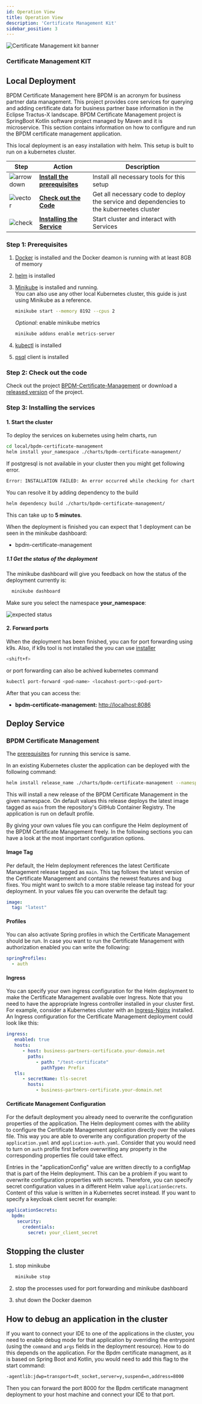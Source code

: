 ```yaml
---
id: Operation View
title: Operation View
description: 'Certificate Management Kit'
sidebar_position: 3
---
```


![Certificate Management kit banner](/img/kit-icons/certificate-kit-icon.svg)

### Certificate Management KIT

## Local Deployment

BPDM Certificate Management here BPDM is an acronym for business partner data management.
This project provides core services for querying and adding certificate data for business partner base information in the Eclipse Tractus-X landscape. BPDM Certificate Management project is SpringBoot Kotlin software project managed by Maven and it is microservice. This section contains information on how to configure and run the BPDM certificate management application.

This local deployment is an easy installation with helm. This setup is built to run on a kubernetes cluster.

| Step                                                                             | Action                              | Description                                                             |
|----------------------------------------------------------------------------------|-------------------------------------|-------------------------------------------------------------------------|
|![arrow down](/img/arrow_down.png)| **[Install the prerequisites](#step-1-prerequisites)**| Install all necessary tools for this setup                                     |
|![vector](/img/vector.png)    | **[Check out the Code](#step-2-check-out-the-code)**               | Get all necessary code to deploy the service and dependencies to the kuberneetes cluster|
|![check](/img/check.png)     | **[Installing the Service](#step-3-installing-the-services)**|Start cluster and interact with Services |

### Step 1: Prerequisites

1. [Docker](https://docs.docker.com/get-docker/) is installed and the Docker deamon is running with at least 8GB of memory
2. [helm](https://helm.sh/docs/intro/install/) is installed
3. [Minikube](https://minikube.sigs.k8s.io/docs/start/) is installed and running.  
   You can also use any other local Kubernetes cluster, this guide is just using Minikube as a reference.

   ```bash
   minikube start --memory 8192 --cpus 2 
   ```

   _Optional_: enable minikube metrics

   ```bash
   minikube addons enable metrics-server
   ```

4. [kubectl](https://kubernetes.io/docs/tasks/tools/) is installed
5. [psql](https://www.compose.com/articles/postgresql-tips-installing-the-postgresql-client/) client is installed

### Step 2: Check out the code

Check out the project [BPDM-Certificate-Management](https://github.com/eclipse-tractusx/bpdm-certificate-management) or download a [released version](https://github.com/eclipse-tractusx/bpdm-certificate-management/releases) of the project.

### Step 3: Installing the services

#### 1. Start the cluster

To deploy the services on kubernetes using helm charts, run

```bash
cd local/bpdm-certificate-management
helm install your_namespace ./charts/bpdm-certificate-management/
```

If postgresql is not available in your cluster then you might get following error.

```bash
Error: INSTALLATION FAILED: An error occurred while checking for chart dependencies. You may need to run `helm dependency build` to fetch missing dependencies: found in Chart.yaml, but missing in charts/ directory: opensearch, postgresql
```

You can resolve it by adding dependency to the build

```bash
helm dependency build ./charts/bpdm-certificate-management/
```

This can take up to **5 minutes**.

When the deployment is finished you can expect that 1 deployment can be seen in the minikube dashboard:

* bpdm-certificate-management

##### 1.1 Get the status of the deployment

The minikube dashboard will give you feedback on how the status of the deployment currently is:

```bash
  minikube dashboard 
```

Make sure you select the namespace **your_namespace**:

![expected status](/img/Certificate_Minikube_dashboard.png)

#### 2. Forward ports

When the deployment has been finished, you can for port forwarding using k9s. Also, if k9s tool is not installed the you can use [installer](https://k9scli.io/topics/install/)

```bash
<shift+f>
```

or port forwarding can also be achived kubernetes command

```bash
kubectl port-forward <pod-name> <locahost-port>:<pod-port>
```

After that you can access the:

* **bpdm-certificate-management:** [http://localhost:8086](http://localhost:8083)

## Deploy Service

### BPDM Certificate Management

The [prerequisites](#step-1-prerequisites) for running this service is same.

In an existing Kubernetes cluster the application can be deployed with the following command:

```bash
helm install release_name ./charts/bpdm-certificate-management --namespace your_namespace -f /path/to/my_release-values.yaml
```

This will install a new release of the BPDM Certificate Management in the given namespace.
On default values this release deploys the latest image tagged as `main` from the repository's GitHub Container Registry.
The application is run on default profile.

By giving your own values file you can configure the Helm deployment of the BPDM Certificate Management freely.
In the following sections you can have a look at the most important configuration options.

#### Image Tag

Per default, the Helm deployment references the latest Certificate Management release tagged as `main`.
This tag follows the latest version of the Certificate Management and contains the newest features and bug fixes.
You might want to switch to a more stable release tag instead for your deployment.
In your values file you can overwrite the default tag:

```yaml
image:
  tag: "latest"
```

#### Profiles

You can also activate Spring profiles in which the Certificate Management should be run.
In case you want to run the Certificate Management with authorization enabled you can write the following:

```yaml
springProfiles:
  - auth
```

#### Ingress

You can specify your own ingress configuration for the Helm deployment to make the Certificate Management available over Ingress.
Note that you need to have the appropriate Ingress controller installed in your cluster first.
For example, consider a Kubernetes cluster with an [Ingress-Nginx](https://kubernetes.github.io/ingress-nginx/) installed.
An Ingress configuration for the Certificate Management deployment could look like this:

```yaml
ingress:
   enabled: true
   hosts:
      - host: business-partners-certificate.your-domain.net
        paths:
           - path: "/test-certificate"
             pathType: Prefix
   tls:
      - secretName: tls-secret
        hosts:
           - business-partners-certificate.your-domain.net
```

#### Certificate Management Configuration

For the default deployment you already need to overwrite the configuration properties of the application.
The Helm deployment comes with the ability to configure the Certificate Management application directly over the values file.
This way you are able to overwrite any configuration property of the `application.yaml` and `application-auth.yaml`.
Consider that you would need to turn on `auth` profile first before overwriting any property in the corresponding properties file could take
effect.

Entries in the "applicationConfig" value are written directly to a configMap that is part of the Helm deployment.
This can be a problem if you want to overwrite configuration properties with secrets.
Therefore, you can specify secret configuration values in a different Helm value `applicationSecrets`.
Content of this value is written in a Kubernetes secret instead.
If you want to specify a keycloak client secret for example:

```yaml
applicationSecrets:
  bpdm:
    security:
      credentials:
        secret: your_client_secret
```

## Stopping the cluster

1. stop minikube

    ```bash
    minikube stop
    ```

2. stop the processes used for port forwarding and minikube dashboard
3. shut down the Docker daemon

## How to debug an application in the cluster

If you want to connect your IDE to one of the applications in the cluster, you need to enable debug mode for that application by overriding the entrypoint (using the `command` and `args` fields in the deployment resource). How to do this depends on the application. For the Bpdm certificate managment, as it is based on Spring Boot and Kotlin, you would need to add this flag to the start command:

```bash
-agentlib:jdwp=transport=dt_socket,server=y,suspend=n,address=8000
```

Then you can forward the port 8000 for the Bpdm certificate managment deployment to your host machine and connect your IDE to that port.
